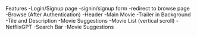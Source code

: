 Features
    -Login/Signup page
        -signin/signup form
        -redirect to browse page
    -Browse (After Authentication)
        -Header
        -Main Movie
            -Trailer in Background
            -Tile and Description
            -Movie Suggestions
                -Movie List (vertical scroll)
    -NetflixGPT
        -Search Bar
        -Movie Suggestions